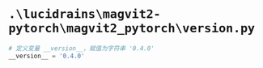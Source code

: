 # `.\lucidrains\magvit2-pytorch\magvit2_pytorch\version.py`

```py
# 定义变量 __version__，赋值为字符串 '0.4.0'
__version__ = '0.4.0'
```